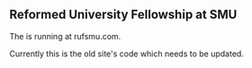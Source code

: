 ## Reformed University Fellowship at SMU

The is running at rufsmu.com. 

Currently this is the old site's code which needs to be updated. 
